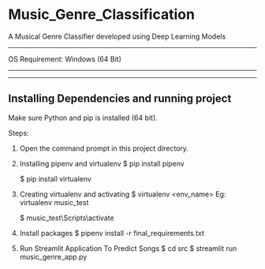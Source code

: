 # Music_Genre_Classification
A Musical Genre Classifier developed using Deep Learning Models

-----------------------------------------------------------------------------

OS Requirement: Windows (64 Bit)

-----------------------------------------------------------------------------

-------------------------------------------------------------------
Installing Dependencies and running project
------------------------------------------------------------------
Make sure Python and pip is installed (64 bit).

Steps:
1. Open the command prompt in this project directory.

2. Installing pipenv and virtualenv
    $ pip install pipenv

    $ pip install virtualenv

3. Creating virtualenv and activating
    $ virtualenv <env_name>
    Eg: virtualenv music_test

    $ music_test\Scripts\activate

4. Install packages
    $ pipenv install -r final_requirements.txt

5. Run Streamlit Application To Predict Songs
    $ cd src
    $ streamlit run music_genre_app.py
